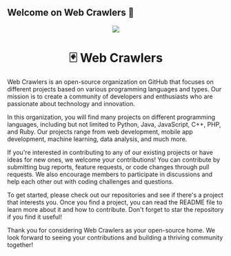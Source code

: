 ## Welcome on Web Crawlers 👋
<p align="center">
<p align="center">
<img src="https://user-images.githubusercontent.com/51924618/227153410-1a8c2659-599e-4b5e-b621-7fcae77817ab.png">
</p>


 <h1 align="center" aria-label="profile name" >🃏 Web Crawlers</h1>

</p>
Web Crawlers is an open-source organization on GitHub that focuses on different projects based on various programming languages and types. Our mission is to create a community of developers and enthusiasts who are passionate about technology and innovation.

In this organization, you will find many projects on different programming languages, including but not limited to Python, Java, JavaScript, C++, PHP, and Ruby. Our projects range from web development, mobile app development, machine learning, data analysis, and much more.

If you're interested in contributing to any of our existing projects or have ideas for new ones, we welcome your contributions! You can contribute by submitting bug reports, feature requests, or code changes through pull requests. We also encourage members to participate in discussions and help each other out with coding challenges and questions.

To get started, please check out our repositories and see if there's a project that interests you. Once you find a project, you can read the README file to learn more about it and how to contribute. Don't forget to star the repository if you find it useful!

Thank you for considering Web Crawlers as your open-source home. We look forward to seeing your contributions and building a thriving community together!
